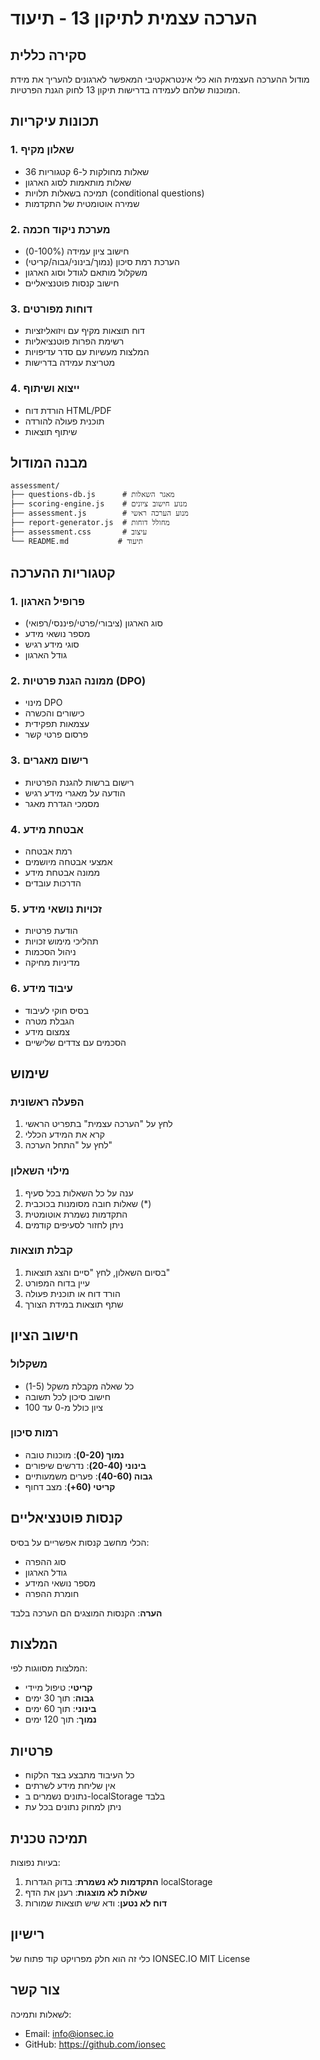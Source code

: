 # הערכה עצמית לתיקון 13 - תיעוד

## סקירה כללית

מודול ההערכה העצמית הוא כלי אינטראקטיבי המאפשר לארגונים להעריך את מידת המוכנות שלהם לעמידה בדרישות תיקון 13 לחוק הגנת הפרטיות.

## תכונות עיקריות

### 1. שאלון מקיף
- 36 שאלות מחולקות ל-6 קטגוריות
- שאלות מותאמות לסוג הארגון
- תמיכה בשאלות תלויות (conditional questions)
- שמירה אוטומטית של התקדמות

### 2. מערכת ניקוד חכמה
- חישוב ציון עמידה (0-100%)
- הערכת רמת סיכון (נמוך/בינוני/גבוה/קריטי)
- משקלול מותאם לגודל וסוג הארגון
- חישוב קנסות פוטנציאליים

### 3. דוחות מפורטים
- דוח תוצאות מקיף עם ויזואליזציות
- רשימת הפרות פוטנציאליות
- המלצות מעשיות עם סדר עדיפויות
- מטריצת עמידה בדרישות

### 4. ייצוא ושיתוף
- הורדת דוח HTML/PDF
- תוכנית פעולה להורדה
- שיתוף תוצאות

## מבנה המודול

```
assessment/
├── questions-db.js      # מאגר השאלות
├── scoring-engine.js    # מנוע חישוב ציונים
├── assessment.js        # מנוע הערכה ראשי
├── report-generator.js  # מחולל דוחות
├── assessment.css       # עיצוב
└── README.md           # תיעוד
```

## קטגוריות ההערכה

### 1. פרופיל הארגון
- סוג הארגון (ציבורי/פרטי/פיננסי/רפואי)
- מספר נושאי מידע
- סוגי מידע רגיש
- גודל הארגון

### 2. ממונה הגנת פרטיות (DPO)
- מינוי DPO
- כישורים והכשרה
- עצמאות תפקידית
- פרסום פרטי קשר

### 3. רישום מאגרים
- רישום ברשות להגנת הפרטיות
- הודעה על מאגרי מידע רגיש
- מסמכי הגדרת מאגר

### 4. אבטחת מידע
- רמת אבטחה
- אמצעי אבטחה מיושמים
- ממונה אבטחת מידע
- הדרכות עובדים

### 5. זכויות נושאי מידע
- הודעת פרטיות
- תהליכי מימוש זכויות
- ניהול הסכמות
- מדיניות מחיקה

### 6. עיבוד מידע
- בסיס חוקי לעיבוד
- הגבלת מטרה
- צמצום מידע
- הסכמים עם צדדים שלישיים

## שימוש

### הפעלה ראשונית
1. לחץ על "הערכה עצמית" בתפריט הראשי
2. קרא את המידע הכללי
3. לחץ על "התחל הערכה"

### מילוי השאלון
1. ענה על כל השאלות בכל סעיף
2. שאלות חובה מסומנות בכוכבית (*)
3. התקדמות נשמרת אוטומטית
4. ניתן לחזור לסעיפים קודמים

### קבלת תוצאות
1. בסיום השאלון, לחץ "סיים והצג תוצאות"
2. עיין בדוח המפורט
3. הורד דוח או תוכנית פעולה
4. שתף תוצאות במידת הצורך

## חישוב הציון

### משקלול
- כל שאלה מקבלת משקל (1-5)
- חישוב סיכון לכל תשובה
- ציון כולל מ-0 עד 100

### רמות סיכון
- **נמוך (0-20)**: מוכנות טובה
- **בינוני (20-40)**: נדרשים שיפורים
- **גבוה (40-60)**: פערים משמעותיים
- **קריטי (60+)**: מצב דחוף

## קנסות פוטנציאליים

הכלי מחשב קנסות אפשריים על בסיס:
- סוג ההפרה
- גודל הארגון
- מספר נושאי המידע
- חומרת ההפרה

**הערה**: הקנסות המוצגים הם הערכה בלבד

## המלצות

המלצות מסווגות לפי:
- **קריטי**: טיפול מיידי
- **גבוה**: תוך 30 ימים
- **בינוני**: תוך 60 ימים
- **נמוך**: תוך 120 ימים

## פרטיות

- כל העיבוד מתבצע בצד הלקוח
- אין שליחת מידע לשרתים
- נתונים נשמרים ב-localStorage בלבד
- ניתן למחוק נתונים בכל עת

## תמיכה טכנית

בעיות נפוצות:
1. **התקדמות לא נשמרת**: בדוק הגדרות localStorage
2. **שאלות לא מוצגות**: רענן את הדף
3. **דוח לא נטען**: ודא שיש תוצאות שמורות

## רישיון

כלי זה הוא חלק מפרויקט קוד פתוח של IONSEC.IO
MIT License

## צור קשר

לשאלות ותמיכה:
- Email: info@ionsec.io
- GitHub: https://github.com/ionsec